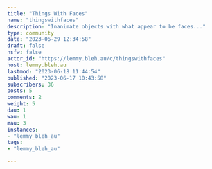 ```yaml
---
title: "Things With Faces" 
name: "thingswithfaces"
description: "Inanimate objects with what appear to be faces..."
type: community
date: "2023-06-29 12:34:58"
draft: false
nsfw: false
actor_id: "https://lemmy.bleh.au/c/thingswithfaces"
host: lemmy.bleh.au
lastmod: "2023-06-18 11:44:54"
published: "2023-06-17 10:43:58"
subscribers: 36
posts: 5
comments: 2
weight: 5
dau: 1
wau: 1
mau: 3
instances:
- "lemmy_bleh_au"
tags: 
- "lemmy_bleh_au"

---
```

